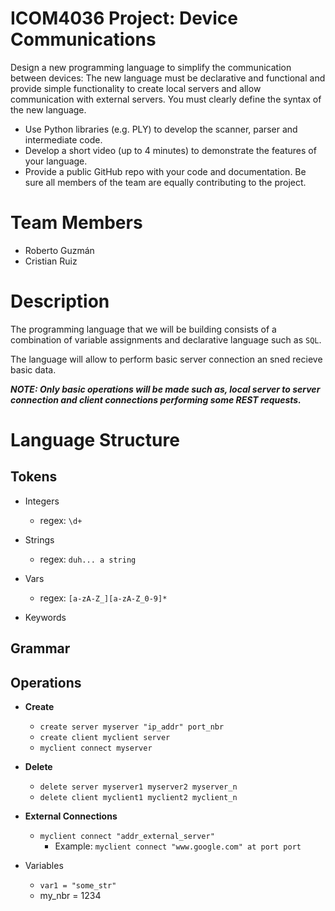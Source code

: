 # ICOM4036 Project: Device Communications

Design a new programming language to simplify the communication between
devices: The new language must be declarative and functional and provide
simple functionality to create local servers and allow communication with
external servers. You must clearly define the syntax of the new language.

-  Use Python libraries (e.g. PLY) to develop the scanner, parser and
intermediate code.
- Develop a short video (up to 4 minutes) to demonstrate the features of your
language.
- Provide a public GitHub repo with your code and documentation. Be sure all
members of the team are equally contributing to the project.

# Team Members

- Roberto Guzmán
- Cristian Ruiz

# Description

The programming language that we will be building consists of a combination of variable assignments and declarative language such as `SQL`.

The language will allow to perform basic server connection an sned recieve basic data.

***NOTE: Only basic operations will be made such as, local server to server connection and client connections performing some REST requests.***

# Language Structure

## Tokens
- Integers
  - regex: `\d+`
- Strings
  - regex: `duh... a string`
- Vars
  - regex: `[a-zA-Z_][a-zA-Z_0-9]*`

- Keywords

## Grammar

## Operations
- **Create**
    - `create server myserver "ip_addr" port_nbr`
    - `create client myclient server`
    - `myclient connect myserver`

- **Delete**
    - `delete server myserver1 myserver2 myserver_n`
    - `delete client myclient1 myclient2 myclient_n`

- **External Connections**
    - `myclient connect "addr_external_server"`
        - Example: `myclient connect "www.google.com" at port port`

- Variables
    - `var1 = "some_str"`
    - my_nbr = 1234

